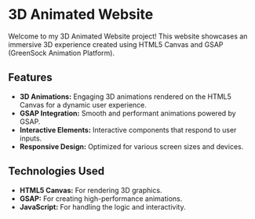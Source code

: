 # 3D Animated Website

Welcome to my 3D Animated Website project! This website showcases an immersive 3D experience created using HTML5 Canvas and GSAP (GreenSock Animation Platform).

## Features

- **3D Animations:** Engaging 3D animations rendered on the HTML5 Canvas for a dynamic user experience.
- **GSAP Integration:** Smooth and performant animations powered by GSAP.
- **Interactive Elements:** Interactive components that respond to user inputs.
- **Responsive Design:** Optimized for various screen sizes and devices.

## Technologies Used

- **HTML5 Canvas:** For rendering 3D graphics.
- **GSAP:** For creating high-performance animations.
- **JavaScript:** For handling the logic and interactivity.